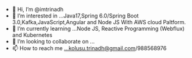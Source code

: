 - 👋 Hi, I’m @imtrinadh
- 👀 I’m interested in ...Java17,Spring 6.0/Spring Boot 3.0,Kafka,JavaScript,Angular and Node JS With AWS cloud Paltform.
- 🌱 I’m currently learning ...Node JS, Reactive Programming (Webflux) and Kubernetes
- 💞️ I’m looking to collaborate on ...
- 📫 How to reach me ...kolusu.trinadh@gmail.com/988568976

<!---
imtrinadh/imtrinadh is a ✨ special ✨ repository because its `README.md` (this file) appears on your GitHub profile.
You can click the Preview link to take a look at your changes.
--->
